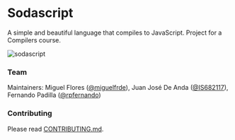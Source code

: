 Sodascript
==========

A simple and beautiful language that compiles to JavaScript. Project for a Compilers course.

![sodascript](https://dl.dropboxusercontent.com/u/17055504/sodascript.png)

### Team

Maintainers: Miguel Flores ([@miguelfrde](https://github.com/miguelfrde)), Juan José De Anda ([@IS682117](https://github.com/IS682117)), Fernando Padilla ([@rpfernando](https://github.com/rpfernando))


### Contributing

Please read [CONTRIBUTING.md](CONTRIBUTING.md).
